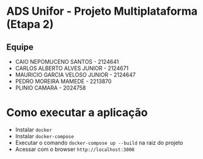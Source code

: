 # ADS Unifor - Projeto Multiplataforma (Etapa 2)
 ## Equipe
  - CAIO NEPOMUCENO SANTOS        - 2124641
  - CARLOS ALBERTO ALVES JUNIOR   - 2124671
  - MAURICIO GARCIA VELOSO JUNIOR - 2124647
  - PEDRO MOREIRA MAMEDE          - 2213870
  - PLINIO CAMARA                 - 2024758

# Como executar a aplicação

- Instalar `docker`
- Instalar `docker-compose`
- Executar o comando `docker-compose up --build` na raiz do projeto
- Acessar com o browser `http://localhost:3000`

